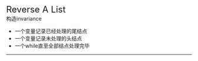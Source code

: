 <font size =5>Reverse A List</font>  
构造invariance 
* 一个变量记录已经处理的尾结点
* 一个变量记录未处理的头结点
* 一个while直至全部结点处理完毕
***   
